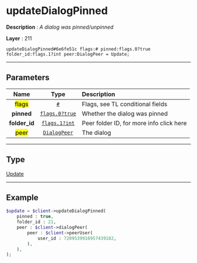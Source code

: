# updateDialogPinned

**Description** : *A dialog was pinned/unpinned*

**Layer** : 211

```tl
updateDialogPinned#6e6fe51c flags:# pinned:flags.0?true folder_id:flags.1?int peer:DialogPeer = Update;
```

---

## Parameters

| Name | Type | Description |
| :---: | :---: | :--- |
| <mark>flags</mark> | [`#`](type/#) | Flags, see TL conditional fields |
| **pinned** | [`flags.0?true`](type/true) | Whether the dialog was pinned |
| **folder_id** | [`flags.1?int`](type/int) | Peer folder ID, for more info click here |
| <mark>peer</mark> | [`DialogPeer`](type/DialogPeer) | The dialog |

---

## Type

[Update](type/Update)

---

## Example

```php
$update = $client->updateDialogPinned(
	pinned : true,
	folder_id : 21,
	peer : $client->dialogPeer(
		peer : $client->peerUser(
			user_id : 7209539916957439182,
		),
	),
);
```